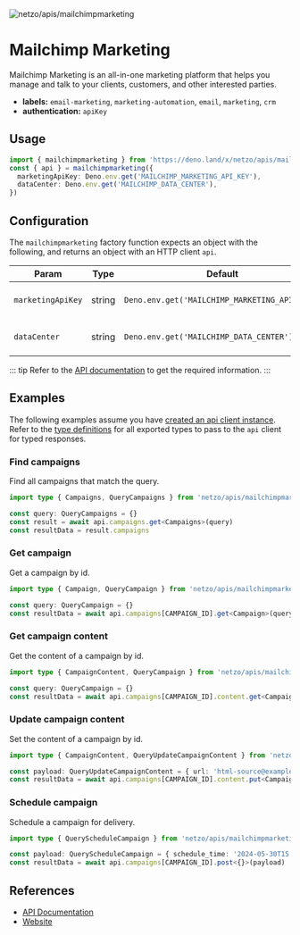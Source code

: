 <img src="https://raw.githubusercontent.com/netzo/netzo/main/assets/apis/mailchimp.svg" alt="netzo/apis/mailchimpmarketing" class="mb-5 w-75px">

# Mailchimp Marketing

Mailchimp Marketing is an all-in-one marketing platform that helps you manage and talk to your clients, customers, and other interested parties.

- **labels:** `email-marketing`, `marketing-automation`, `email`, `marketing`, `crm`
- **authentication:** `apiKey`

## Usage

```ts
import { mailchimpmarketing } from 'https://deno.land/x/netzo/apis/mailchimpmarketing/mod.ts'
const { api } = mailchimpmarketing({
  marketingApiKey: Deno.env.get('MAILCHIMP_MARKETING_API_KEY'),
  dataCenter: Deno.env.get('MAILCHIMP_DATA_CENTER'),
})
```

## Configuration

The `mailchimpmarketing` factory function expects an object with the following, and returns an object with an HTTP client `api`.

| Param             | Type   | Default                                       | Description                           |
|-------------------|--------|-----------------------------------------------|---------------------------------------|
| `marketingApiKey` | string | `Deno.env.get('MAILCHIMP_MARKETING_API_KEY')` | the api key to use for authentication |
| `dataCenter`      | string | `Deno.env.get('MAILCHIMP_DATA_CENTER')`       | the data center for your account      |

::: tip Refer to the [API documentation](https://mailchimp.com/developer/marketing/) to get the required information.
:::

## Examples

The following examples assume you have [created an api client instance](#usage). Refer to the [type definitions](https://deno.land/x/netzo/apis/mailchimpmarketing/types.ts) for all exported types to pass to the `api` client for typed responses.

### Find campaigns

Find all campaigns that match the query.

```ts
import type { Campaigns, QueryCampaigns } from 'netzo/apis/mailchimpmarketing/types.ts'

const query: QueryCampaigns = {}
const result = await api.campaigns.get<Campaigns>(query)
const resultData = result.campaigns
```

### Get campaign

Get a campaign by id.

```ts
import type { Campaign, QueryCampaign } from 'netzo/apis/mailchimpmarketing/types.ts'

const query: QueryCampaign = {}
const resultData = await api.campaigns[CAMPAIGN_ID].get<Campaign>(query)
```

### Get campaign content

Get the content of a campaign by id.

```ts
import type { CampaignContent, QueryCampaign } from 'netzo/apis/mailchimpmarketing/types.ts'

const query: QueryCampaign = {}
const resultData = await api.campaigns[CAMPAIGN_ID].content.get<CampaignContent>(query)
```

### Update campaign content

Set the content of a campaign by id.

```ts
import type { CampaignContent, QueryUpdateCampaignContent } from 'netzo/apis/mailchimpmarketing/types.ts'

const payload: QueryUpdateCampaignContent = { url: 'html-source@example.com' }
const resultData = await api.campaigns[CAMPAIGN_ID].content.put<CampaignContent>(payload)
```

### Schedule campaign

Schedule a campaign for delivery.

```ts
import type { QueryScheduleCampaign } from 'netzo/apis/mailchimpmarketing/types.ts'

const payload: QueryScheduleCampaign = { schedule_time: '2024-05-30T15:00' }
const resultData = await api.campaigns[CAMPAIGN_ID].post<{}>(payload)
```

## References

- [API Documentation](https://mailchimp.com/developer/marketing/)
- [Website](https://mailchimp.com/)
